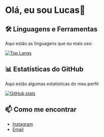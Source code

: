 # Olá, eu sou Lucas👋

## 🛠️ Linguagens e Ferramentas
Aqui estão as linguagens que eu mais uso:

[![Top Langs](https://github-readme-stats.vercel.app/api/top-langs/?username=lucaszanfa&layout=compact&theme=radical)](https://github.com/anuraghazra/github-readme-stats)

## 📊 Estatísticas do GitHub
Aqui estão algumas estatísticas do meu perfil:

[![GitHub stats](https://github-readme-stats.vercel.app/api?username=lucaszanfa&show_icons=true&theme=radical)](https://github.com/anuraghazra/github-readme-stats)

## 📫 Como me encontrar
- [Instagram](https://www.instagram.com/lucasfzanfa/)
- [Email](lucasfzanfa@gmail.com)
